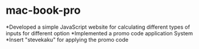 # mac-book-pro
*Developed a simple JavaScript website for calculating different types of inputs for different option
*Implemented a promo code application System
*Insert "stevekaku" for applying the promo code
